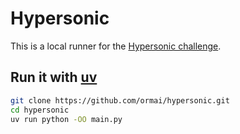 # Hypersonic

This is a local runner for the [Hypersonic challenge](https://www.codingame.com/ide/puzzle/hypersonic).

## Run it with [uv](https://github.com/astral-sh/uv)

```sh
git clone https://github.com/ormai/hypersonic.git
cd hypersonic
uv run python -OO main.py
```
